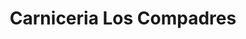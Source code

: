 ---
title: "Carniceria Los Compadres"
url: /mount-vernon/carniceria-los-compadres/
shop: butcher
---
